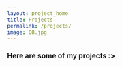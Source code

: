 ```yaml
---
layout: project_home
title: Projects
permalink: /projects/
image: 08.jpg
---
```


### Here are some of my projects :>